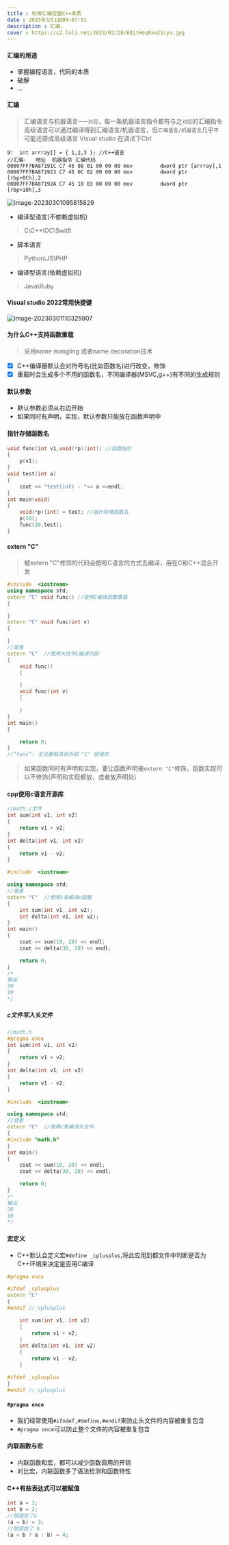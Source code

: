 ```yaml
---
title : 利用汇编挖掘C++本质
date : 2023年3月1日09:07:51
description : 汇编，
cover : https://s2.loli.net/2023/02/28/EQjtHoq9xe21cya.jpg
---
```

#### 汇编的用途
* 掌握编程语言，代码的本质
* 破解
* ...

#### 汇编

> 汇编语言与机器语言`一一对应`，每一条机器语言指令都有与之`对应`的汇编指令
> 高级语言可以通过编译得到汇编语言/机器语言，但`汇编语言/机器语言`几乎`不`可能还原成高级语言
> Visual studio 在调试下Ctrl 


```assembly
9: 	int arrray[] = { 1,2,3 }; //C++语言
//汇编-   地址  机器指令 汇编代码
00007FF7BA87191C C7 45 08 01 00 00 00 mov         dword ptr [arrray],1  
00007FF7BA871923 C7 45 0C 02 00 00 00 mov         dword ptr [rbp+0Ch],2  
00007FF7BA87192A C7 45 10 03 00 00 00 mov         dword ptr [rbp+10h],3  
```

![image-20230301095815829](E:\学习笔记\Markdown\C-notebook\汇编01\assets\image-20230301095815829.png)

* 编译型语言(不依赖虚拟机)
> C\C++\OC\Switft
* 脚本语言
> Python\JS\PHP
* 编译型语言(依赖虚拟机)
> Java\Ruby

#### Visual studio 2022常用快捷键

![image-20230301110325907](E:\学习笔记\Markdown\C-notebook\汇编01\assets\image-20230301110325907.png)
#### 为什么C++支持函数重载
> 采用name mangling 或者name decoration技术
- [x] C++编译器默认会对符号名(比如函数名)进行改变，修饰
- [x] 重载时会生成多个不用的函数名，不同编译器(MSVC,g++)有不同的生成规则
#### 默认参数
* 默认参数必须从右边开始
* 如果同时有声明，实现，默认参数只能放在函数声明中
#### 指针存储函数名
```c
void func(int v1,void(*p)(int)) //函数指针
{
	p(v1);
}
void test(int a)
{
	cout << "test(int) - "<< a <<endl;
}
int main(void)
{
	void(*p)(int) = test; //指针存储函数名
	p(10); 
	func(20,test);
}
```
#### extern \"C"
> 被extern \"C"修饰的代码会按照C语言的方式去编译，用在C和C++混合开发
```cpp
#include  <iostream>
using namespace std;
extern "C" void func() //使用C编译函数重载
{

}
extern "C" void func(int v)
{

}
//或者
extern "C"  //使用大括号C编译内部
{
	void func()
	{

	}
	void func(int v)
	{

	}
}
int main()
{

	return 0;
}
//“func”: 无法重载具有外部 "C" 链接的

```
> 如果函数同时有声明和实现，要让函数声明被`extern "C"`修饰，函数实现可以不修饰(声明和实现都放，或者放声明处)
#### cpp使用c语言开源库
```c
//math.c文件
int sum(int v1, int v2)
{
	return v1 + v2;
}
int delta(int v1, int v2)
{
	return v1 - v2;
}
```
```cpp
#include  <iostream>

using namespace std;
//或者
extern "C"  //使用c来编译c函数
{
	int sum(int v1, int v2);
	int delta(int v1, int v2);
}
int main()
{
	cout << sum(10, 20) << endl;
	cout << delta(30, 20) << endl;

	return 0;
}
/*
输出
30
10
*/
```
##### c文件写入头文件
```c
//math.h
#pragma once
int sum(int v1, int v2)
{
	return v1 + v2;
}
int delta(int v1, int v2)
{
	return v1 - v2;
}
```
```cpp
#include  <iostream>

using namespace std;
//或者
extern "C"  //使用c来编译头文件
{
#include "math.h" 
}
int main()
{
	cout << sum(10, 20) << endl;
	cout << delta(30, 20) << endl;

	return 0;
}
/*
输出
30
10
*/
```
#### 宏定义
* C++默认会定义宏`#define _cplusplus`,将此应用到都文件中判断是否为C++环境来决定是否用C编译
```cpp
#pragma once

#ifdef _cplusplus
extern "C"
{
#endif //_cplusplus

	int sum(int v1, int v2)
	{
		return v1 + v2;
	}
	int delta(int v1, int v2)
	{
		return v1 - v2;
	}

#ifdef _cplusplus
}
#endif //_cplusplus
```
#### `#pragma once`
* 我们经常使用`#ifndef,#define,#endif`来防止头文件的内容被重复包含
* `#pragma once`可以防止整个文件的内容被重复包含
#### 内联函数与宏
* 内联函数和宏，都可以减少函数调用的开销
* 对比宏，内联函数多了语法检测和函数特性
#### C++有些表达式可以被赋值
```cpp
int a = 1;
int b = 2;
//赋值给了a
(a = b) = 3;
//赋值给了 b
(a < b ? a : b) = 4;
```















